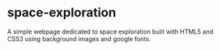 # space-exploration
A simple webpage dedicated to space exploration built with HTML5 and CSS3 using background images and google fonts.

